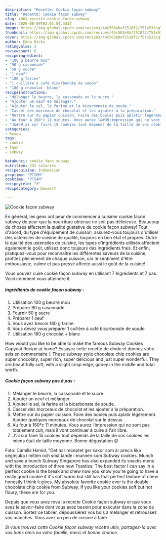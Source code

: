 ```yaml
---
description: "Recette: Cookie façon subway"
title: "Recette: Cookie façon subway"
slug: 4801-recette-cookie-facon-subway
date: 2020-08-09T02:02:54.343Z
image: https://img-global.cpcdn.com/recipes/44c563e8af2518f2/751x532cq70/cookie-facon-subway-photo-principale-de-la-recette.jpg
thumbnail: https://img-global.cpcdn.com/recipes/44c563e8af2518f2/751x532cq70/cookie-facon-subway-photo-principale-de-la-recette.jpg
cover: https://img-global.cpcdn.com/recipes/44c563e8af2518f2/751x532cq70/cookie-facon-subway-photo-principale-de-la-recette.jpg
author: Edna Hicks
ratingvalue: 3
reviewcount: 9
recipeingredient:
- "100 g beurre mou"
- "90 g casonnade"
- "50 g sucre"
- "1 oeuf"
- "180 g farine"
- "1 cuillère à café bicarbonate de soude"
- "180 g chocolat  blanc"
recipeinstructions:
- "Mélanger le beurre, la cassonade et le sucre."
- "Ajouter un oeuf et mélanger."
- "Ajouter le sel, la farine et la bicarbonate de soude."
- "Casser des morceaux de chocolat et les ajouter à la préparation."
- "Mettre sur du papier cuisson. Faire des boules puis aplatir légèrement. Ajouter quelques morceaux de chocolat sur le dessus."
- "Au four à 160°c 11 minutes. Vous aurez l&#39;impression qui ne sont pas totalement cuit, mais il vont continuer à cuire à l&#39;air libre."
- "J&#39;ai sur faire 15 cookies tout dépends de la taille de vos cookies les miens était de taille moyenne. Bonne dégustation 😊"
categories:
- Resep
tags:
- cookie
- faon
- subway

katakunci: cookie faon subway 
nutrition: 231 calories
recipecuisine: Indonesian
preptime: "PT20M"
cooktime: "PT54M"
recipeyield: "3"
recipecategory: Dessert

---
```



![Cookie façon subway](https://img-global.cpcdn.com/recipes/44c563e8af2518f2/751x532cq70/cookie-facon-subway-photo-principale-de-la-recette.jpg)

En général, les gens ont peur de commencer à cuisiner cookie façon subway de peur que la nourriture obtenue ne soit pas délicieuse. Beaucoup de choses affectent la qualité gustative de cookie façon subway! Tout d'abord, du type d'équipement de cuisson, assurez-vous toujours d'utiliser des ustensiles de cuisine de qualité, toujours en bon état et propres. Outre la qualité des ustensiles de cuisine, les types d'ingrédients utilisés affectent également le goût, utilisez donc toujours des ingrédients frais. Et enfin, pratiquez-vous pour reconnaître les différentes saveurs de la cuisine, profitez pleinement de chaque cuisson, car le sentiment d'être enthousiaste, calme et pas pressé affecte aussi le goût de la cuisine!

<!--inarticleads1-->

Vous pouvez cuire cookie façon subway en utilisant 7 Ingrédients et 7 pas. Voici comment vous atteindre il.

##### Ingrédients de cookie façon subway :

1. Utilisation 100 g beurre mou
1. Préparer 90 g casonnade
1. Fournir 50 g sucre
1. Préparer 1 oeuf
1. Vous avez besoin 180 g farine
1. Vous devez vous préparer 1 cuillère à café bicarbonate de soude
1. Utilisation 180 g chocolat + blanc


How would you like to be able to make the famous Subway Cookies Copycat Recipe at home? Essayez cette recette de dinde et donnez votre avis en commentaire !. These subway style chocolate chip cookies are super chocolaty, super rich, super delicious and just super wonderful. They are beautifully soft, with a slight crisp edge, gooey in the middle and total worth. 

<!--inarticleads2-->

##### Cookie façon subway pas à pas :

1. Mélanger le beurre, la cassonade et le sucre.
1. Ajouter un oeuf et mélanger.
1. Ajouter le sel, la farine et la bicarbonate de soude.
1. Casser des morceaux de chocolat et les ajouter à la préparation.
1. Mettre sur du papier cuisson. Faire des boules puis aplatir légèrement. Ajouter quelques morceaux de chocolat sur le dessus.
1. Au four à 160°c 11 minutes. Vous aurez l&#39;impression qui ne sont pas totalement cuit, mais il vont continuer à cuire à l&#39;air libre.
1. J&#39;ai sur faire 15 cookies tout dépends de la taille de vos cookies les miens était de taille moyenne. Bonne dégustation 😊


Foto: Camilla Hamid. &#34;Det här receptet ger kakor som är precis lika segmjuka i mitten och smältande i munnen som Subway cookies. Munch and save a bunch Subway Singapore has also expanded its snacks menu with the introduction of three new Toasties. The best factor I can say in a perfect cookie is the break and chew now you know you&#39;re going to have a really good cookie if it&#39;s soft warm but still has that perfect texture of chew honestly I think it gives. My absolute favorite cookie ever is the double chocolate chip cookie from Subway. If you like your cookies soft but not floury, these are for you. 

<!--inarticleads1-->

<p>
Depuis que vous avez revu la recette Cookie façon subway et que vous avez le savoir-faire dont vous avez besoin pour exécuter dans la zone de cuisson. Sortez ce tablier, dépoussiérez vos bols à mélanger et retroussez vos manches. Vous avez un peu de cuisine à faire.
</p>

<p>
<i>Si vous trouvez cette Cookie façon subway recette utile, partagez-la avec vos bons amis ou votre famille, merci et bonne chance.</i>
</p>
